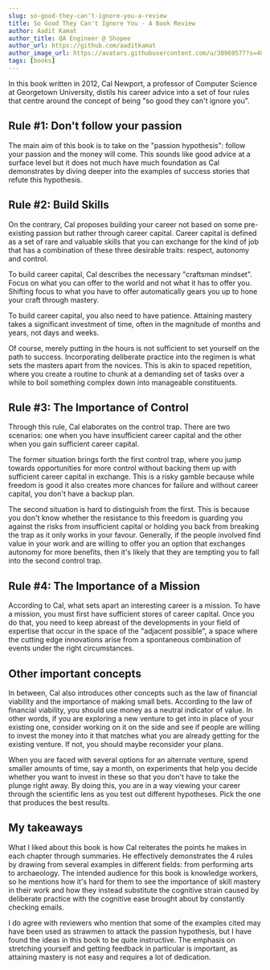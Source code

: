 ```yaml
---
slug: so-good-they-can't-ignore-you-a-review
title: So Good They Can't Ignore You - A Book Review
author: Aadit Kamat
author_title: QA Engineer @ Shopee
author_url: https://github.com/aaditkamat
author_image_url: https://avatars.githubusercontent.com/u/30969577?s=400&u=9558fc3557d79c88a7080034fe8c22654aca2e4d&v=4
tags: [books]
---
```


In this book written in 2012, Cal Newport, a professor of Computer Science at Georgetown University, distils his career advice into a set of four rules that centre around the concept of being "so good they can't ignore you".

## Rule #1: Don't follow your passion
The main aim of this book is to take on the "passion hypothesis": follow your passion and the money will come. This sounds like good advice at a surface level but it does not much have much foundation as Cal demonstrates by diving deeper into the examples of success stories that refute this hypothesis. 

## Rule #2: Build Skills
On the contrary, Cal proposes building your career not based on some pre-existing passion but rather through career capital. Career capital is defined as a set of rare and valuable skills that you can exchange for the kind of job that has a combination of these three desirable traits: respect, autonomy and control. 

To build career capital, Cal describes the necessary "craftsman mindset". Focus on what you can offer to the world and not what it has to offer you. Shifting focus to what you have to offer automatically gears you up to hone your craft through mastery.

To build career capital, you also need to have patience. Attaining mastery takes a significant investment of time, often in the magnitude of months and years, not days and weeks. 

Of course, merely putting in the hours is not sufficient to set yourself on the path to success. Incorporating deliberate practice into the regimen is what sets the masters apart from the novices. This is akin to spaced repetition, where you create a routine to chunk at a demanding set of tasks over a while to boil something complex down into manageable constituents. 

## Rule #3: The Importance of Control
Through this rule, Cal elaborates on the control trap. There are two scenarios: one when you have insufficient career capital and the other when you gain sufficient career capital. 

The former situation brings forth the first control trap, where you jump towards opportunities for more control without backing them up with sufficient career capital in exchange. This is a risky gamble because while freedom is good it also creates more chances for failure and without career capital, you don't have a backup plan. 

The second situation is hard to distinguish from the first. This is because you don't know whether the resistance to this freedom is guarding you against the risks from insufficient capital or holding you back from breaking the trap as it only works in your favour. Generally, if the people involved find value in your work and are willing to offer you an option that exchanges autonomy for more benefits, then it's likely that they are tempting you to fall into the second control trap. 

## Rule #4: The Importance of a Mission
According to Cal, what sets apart an interesting career is a mission. To have a mission, you must first have sufficient stores of career capital. Once you do that, you need to keep abreast of the developments in your field of expertise that occur in the space of the "adjacent possible", a space where the cutting edge innovations arise from a spontaneous combination of events under the right circumstances.

## Other important concepts
In between, Cal also introduces other concepts such as the law of financial viability and the importance of making small bets. 
According to the law of financial viability, you should use money as a neutral indicator of value. In other words, if you are exploring a new venture to get into in place of your existing one, consider working on it on the side and see if people are willing to invest the money into it that matches what you are already getting for the existing venture. If not, you should maybe reconsider your plans. 

When you are faced with several options for an alternate venture, spend smaller amounts of time, say a month, on experiments that help you decide whether you want to invest in these so that you don't have to take the plunge right away. By doing this, you are in a way viewing your career through the scientific lens as you test out different hypotheses. Pick the one that produces the best results.
 
## My takeaways

What I liked about this book is how Cal reiterates the points he makes in each chapter through summaries. He effectively demonstrates the 4 rules by drawing from several examples in different fields: from performing arts to archaeology. The intended audience for this book is knowledge workers, so he mentions how it's hard for them to see the importance of skill mastery in their work and how they instead substitute the cognitive strain caused by deliberate practice with the cognitive ease brought about by constantly checking emails. 

I do agree with reviewers who mention that some of the examples cited may have been used as strawmen to attack the passion hypothesis, but I have found the ideas in this book to be quite instructive. The emphasis on stretching yourself and getting feedback in particular is important, as attaining mastery is not easy and requires a lot of dedication.